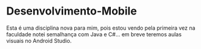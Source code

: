 # Desenvolvimento-Mobile

Esta é uma disciplina nova para mim, pois estou vendo pela primeira vez na faculdade
notei semalhança com Java e C#... em breve teremos aulas visuais no Android Studio.
